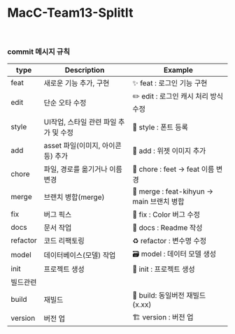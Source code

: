 # MacC-Team13-SplitIt


<br />

### commit 메시지 규칙

| type | Description | Example |
| --- | --- | --- |
| feat | 새로운 기능 추가, 구현 | ✨ feat : 로그인 기능 구현 |
| edit | 단순 오타 수정 | ✏️ edit : 로그인 캐시 처리 방식 수정 |
| style | UI작업, 스타일 관련 파일 추가 및 수정 | 💄 style : 폰트 등록 |
| add | asset 파일(이미지, 아이콘 등) 추가 | 🍱 add : 위젯 이미지 추가 |
| chore | 파일, 경로를 옮기거나 이름 변경 | 🚚 chore : feet -> feat 이름 변경 |
| merge | 브랜치 병합(merge) | 🔀 merge : feat-kihyun → main 브랜치 병합 |
| fix | 버그 픽스 | 🐛 fix : Color 버그 수정 |
| docs | 문서 작업 | 📝 docs : Readme 작성 |
| refactor | 코드 리팩토링 | ♻️ refactor : 변수명 수정 |
| model | 데이터베이스(모델) 작업 | 🗃️ model : 데이터 모델 생성 |
| init | 프로젝트 생성 | 🎉 init : 프로젝트 생성 |
| 빌드관련 |   |   |
| build | 재빌드 | 🔨 build: 동일버전 재빌드(x.xx) |
| version | 버전 업 | 🏗️ version : 버전 업 |


<br />
